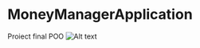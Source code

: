 # MoneyManagerApplication
Proiect final POO 
<img src="C:\Users\razva\Downloads\screenshot1.jpeg" alt="Alt text" title="Optional title">
